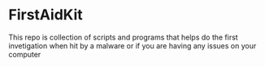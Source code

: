 # FirstAidKit
This repo is collection of scripts and programs that helps do the first invetigation when hit by a malware or if you are having any issues on your computer
